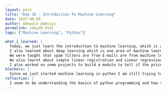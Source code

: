 ```yaml
---
layout: post
title: "Day 10 – Introduction To Machine Learning"
date: 2025-06-09
author: Adewale Adeniyi
permalink: /day10.html
tags: ["Machine Learning", "Python"]

what_i_learned: |
  Today, we just learn the introduction to machine learning, which is a set of technique to make computers better at doing things that humans (traditionally) can do better than machines. The information provided to the system improves the machine learning.
  I also learned about deep learning which is one area of machine learning. Deep learning are a set of techniques to extract knowledge from available data and use that knowledge to make decisions. Machine learning involves deep learning and mathematical models which are used to make predicitions.
  We were taught that spam filters are from E-mails are from machine learning.
  We also learnt about simple linear registration and Linear regression withmultiple variables.
  I also worked on some projects to build a module to tell if the prices of houses in some areas would be higher.
blockers: |
  Since we just started machine learning in python I am still trying to understand what it entails.
reflection: |
  I seem to be understanding the basics of python programming and how to apply them to exercises given by my mentor ,although I still have some issue in understanding the use of IF,ELSE,FOR and WHILE statements I was also able to complete my Kaggle python programming course and got a certificate which I would include at the end of the week progress presentation.
---
```

